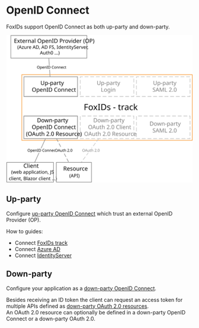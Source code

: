 ﻿# OpenID Connect

FoxIDs support OpenID Connect as both up-party and down-party.

![FoxIDs OpenID Connect](images/parties-oidc.svg)

## Up-party

Configure [up-party OpenID Connect](up-party-oidc.md) which trust an external OpenID Provider (OP).

How to guides:

- Connect [FoxIDs track](up-party-howto-oidc-foxids.md) 
- Connect [Azure AD](up-party-howto-oidc-azure-ad.md) 
- Connect [IdentityServer](up-party-howto-oidc-identityserver.md)

## Down-party

Configure your application as a [down-party OpenID Connect](down-party-oidc.md).

Besides receiving an ID token the client can request an access token for multiple APIs defined as [down-party OAuth 2.0 resources](down-party-oauth-2.0.md#oauth-20-resource).  
An OAuth 2.0 resource can optionally be defined in a down-party OpenID Connect or a down-party OAuth 2.0.


